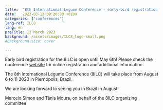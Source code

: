 ```yaml
---
title:  "8th International Legume Conference - early-bird registration until May 6th"
date:   2023-03-13 09:20:00 +0100
categories: ["conferences"]
lang-ref: ILC8
lang: en
preTitle: 13 March 2023
background: /assets/images/ILC8_logo-small.png
#background-size: cover

---
```


Early bird registration for the 8ILC is open until May 6th! Please check the conference [website](https://www.8ilc.com/) for online registration and additional information.

The 8th International Legume Conference (8ILC) will take place from August 6 to 11 2023 in Piernópolis, Brazil.

We are looking forward to seeing you in Brazil in August!

Marcelo Simon and Tânia Moura, on behalf of the 8ILC organizing committee
